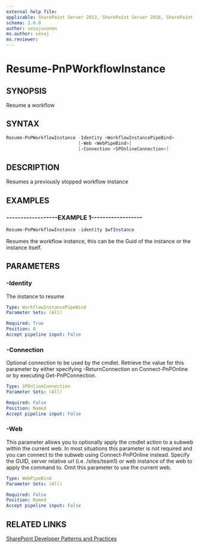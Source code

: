 ```yaml
---
external help file:
applicable: SharePoint Server 2013, SharePoint Server 2016, SharePoint Online
schema: 2.0.0
author: vesajuvonen
ms.author: vesaj
ms.reviewer:
---
```

# Resume-PnPWorkflowInstance

## SYNOPSIS
Resume a workflow

## SYNTAX 

```powershell
Resume-PnPWorkflowInstance -Identity <WorkflowInstancePipeBind>
                           [-Web <WebPipeBind>]
                           [-Connection <SPOnlineConnection>]
```

## DESCRIPTION
Resumes a previously stopped workflow instance

## EXAMPLES

### ------------------EXAMPLE 1------------------
```powershell
Resume-PnPWorkflowInstance -identity $wfInstance
```

Resumes the workflow instance, this can be the Guid of the instance or the instance itself.

## PARAMETERS

### -Identity
The instance to resume

```yaml
Type: WorkflowInstancePipeBind
Parameter Sets: (All)

Required: True
Position: 0
Accept pipeline input: False
```

### -Connection
Optional connection to be used by the cmdlet. Retrieve the value for this parameter by either specifying -ReturnConnection on Connect-PnPOnline or by executing Get-PnPConnection.

```yaml
Type: SPOnlineConnection
Parameter Sets: (All)

Required: False
Position: Named
Accept pipeline input: False
```

### -Web
This parameter allows you to optionally apply the cmdlet action to a subweb within the current web. In most situations this parameter is not required and you can connect to the subweb using Connect-PnPOnline instead. Specify the GUID, server relative url (i.e. /sites/team1) or web instance of the web to apply the command to. Omit this parameter to use the current web.

```yaml
Type: WebPipeBind
Parameter Sets: (All)

Required: False
Position: Named
Accept pipeline input: False
```

## RELATED LINKS

[SharePoint Developer Patterns and Practices](https://aka.ms/sppnp)
